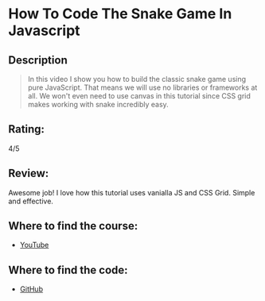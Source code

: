 # How To Code The Snake Game In Javascript

## Description

<!-- Description of the course, use their words -->
> In this video I show you how to build the classic snake game using pure JavaScript. That means we will use no libraries or frameworks at all. We won't even need to use canvas in this tutorial since CSS grid makes working with snake incredibly easy.

## Rating:

<!-- I'll describe what each means later -->
4/5

## Review:

<!-- Who, What, Why the rating?  -->
Awesome job! I love how this tutorial uses vanialla JS and CSS Grid. Simple and effective. 

## Where to find the course:

<!-- Put the URL where you found them, a playlist or a purchase -->
- [YouTube](https://www.youtube.com/watch?v=QTcIXok9wNY)

## Where to find the code:

<!-- If it's public, share it, if not, don't -->
- [GitHub](https://github.com/WebDevSimplified/Javascript-Snake-Game)
